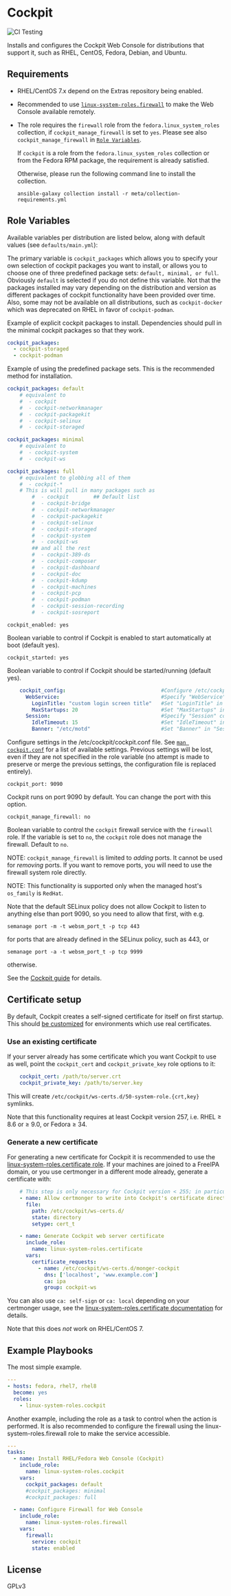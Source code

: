 # Cockpit
![CI Testing](https://github.com/linux-system-roles/cockpit/workflows/tox/badge.svg)

Installs and configures the Cockpit Web Console for distributions that support it, such as RHEL, CentOS, Fedora, Debian, and Ubuntu.

## Requirements

  - RHEL/CentOS 7.x depend on the Extras repository being enabled.
  - Recommended to use [`linux-system-roles.firewall`](https://github.com/linux-system-roles/firewall/) to make the Web Console available remotely.

  - The role requires the `firewall` role from the `fedora.linux_system_roles`
    collection, if `cockpit_manage_firewall` is set to `yes`.
    Please see also `cockpit_manage_firewall` in [`Role Variables`](#role-variables).

    If `cockpit` is a role from the `fedora.linux_system_roles` collection
    or from the Fedora RPM package, the requirement is already satisfied.

    Otherwise, please run the following command line to install the collection.
    ```
    ansible-galaxy collection install -r meta/collection-requirements.yml
    ```

## Role Variables

Available variables per distribution are listed below, along with default values (see `defaults/main.yml`):

The primary variable is `cockpit_packages` which allows you to specify your own selection of cockpit packages you want to install, or allows you to choose one of three predefined package sets: `default, minimal, or full`.  Obviously `default` is selected if you do not define this variable.  Not that the packages installed may vary depending on the distribution and version as different packages of cockpit functionality have been provided over time.  Also, some may not be available on all distributions, such as `cockpit-docker` which was deprecated on RHEL in favor of `cockpit-podman`.

Example of explicit cockpit packages to install.  Dependencies should pull in the minimal cockpit packages so that they work.
```yaml
cockpit_packages:
  - cockpit-storaged
  - cockpit-podman
```
Example of using the predefined package sets.  This is the recommended method for installation.
```yaml
cockpit_packages: default
    # equivalent to
    #  - cockpit
    #  - cockpit-networkmanager
    #  - cockpit-packagekit
    #  - cockpit-selinux
    #  - cockpit-storaged

cockpit_packages: minimal
    # equivalent to
    #  - cockpit-system
    #  - cockpit-ws

cockpit_packages: full
    # equivalent to globbing all of them
    #  - cockpit-*
    # This is will pull in many packages such as
        #  - cockpit		## Default list
        #  - cockpit-bridge
        #  - cockpit-networkmanager
        #  - cockpit-packagekit
        #  - cockpit-selinux
        #  - cockpit-storaged
        #  - cockpit-system
        #  - cockpit-ws
        ## and all the rest
        #  - cockpit-389-ds
        #  - cockpit-composer
        #  - cockpit-dashboard
        #  - cockpit-doc
        #  - cockpit-kdump
        #  - cockpit-machines
        #  - cockpit-pcp
        #  - cockpit-podman
        #  - cockpit-session-recording
        #  - cockpit-sosreport
```

    cockpit_enabled: yes
Boolean variable to control if Cockpit is enabled to start automatically at boot (default yes).

    cockpit_started: yes
Boolean variable to control if Cockpit should be started/running (default yes).


```yaml
    cockpit_config:                               #Configure /etc/cockpit/cockpit.conf
      WebService:                                 #Specify "WebService" config section
        LoginTitle: "custom login screen title"   #Set "LoginTitle" in "WebService" section
        MaxStartups: 20                           #Set "MaxStartups" in "WebService" section
      Session:                                    #Specify "Session" config section
        IdleTimeout: 15                           #Set "IdleTimeout" in "Session" section
        Banner: "/etc/motd"                       #Set "Banner" in "Session" section
```
Configure settings in the /etc/cockpit/cockpit.conf file.  See [`man cockpit.conf`](https://cockpit-project.org/guide/latest/cockpit.conf.5.html) for a list of available settings.  Previous settings will be lost, even if they are not specified in the role variable (no attempt is made to preserve or merge the previous settings, the configuration file is replaced entirely).

    cockpit_port: 9090
Cockpit runs on port 9090 by default. You can change the port with this option.

    cockpit_manage_firewall: no
Boolean variable to control the `cockpit` firewall service with the `firewall` role.
If the variable is set to `no`, the `cockpit` role does not manage the firewall.
Default to `no`.

NOTE: `cockpit_manage_firewall` is limited to *adding* ports.
It cannot be used for *removing* ports.
If you want to remove ports, you will need to use the firewall system
role directly.

NOTE: This functionality is supported only when the managed host's `os_family`
is `RedHat`.

Note that the default SELinux policy does not allow Cockpit to listen to anything else than port 9090, so you need to allow that first, with e.g.

    semanage port -m -t websm_port_t -p tcp 443

for ports that are already defined in the SELinux policy, such as 443, or

    semanage port -a -t websm_port_t -p tcp 9999

otherwise.

See the [Cockpit guide](https://cockpit-project.org/guide/latest/listen.html#listen-systemd) for details.

## Certificate setup

By default, Cockpit creates a self-signed certificate for itself on first startup. This should [be customized](https://cockpit-project.org/guide/latest/https.html) for environments which use real certificates.

### Use an existing certificate

If your server already has some certificate which you want Cockpit to use as well, point the `cockpit_cert` and `cockpit_private_key` role options to it:

```yaml
    cockpit_cert: /path/to/server.crt
    cockpit_private_key: /path/to/server.key
```

This will create `/etc/cockpit/ws-certs.d/50-system-role.{crt,key}` symlinks.

Note that this functionality requires at least Cockpit version 257, i.e. RHEL ≥ 8.6 or ≥ 9.0, or Fedora ≥ 34.

### Generate a new certificate

For generating a new certificate for Cockpit it is recommended to use the [linux-system-roles.certificate role](https://github.com/linux-system-roles/certificate/). If your machines are joined to a FreeIPA domain, or you use certmonger in a different mode already, generate a certificate with:

```yaml
    # This step is only necessary for Cockpit version < 255; in particular on RHEL/CentOS 8
    - name: Allow certmonger to write into Cockpit's certificate directory
      file:
        path: /etc/cockpit/ws-certs.d/
        state: directory
        setype: cert_t

    - name: Generate Cockpit web server certificate
      include_role:
        name: linux-system-roles.certificate
      vars:
        certificate_requests:
          - name: /etc/cockpit/ws-certs.d/monger-cockpit
            dns: ['localhost', 'www.example.com']
            ca: ipa
            group: cockpit-ws
```

You can also use `ca: self-sign` or `ca: local` depending on your certmonger usage, see the [linux-system-roles.certificate documentation](https://github.com/linux-system-roles/certificate/#cas-and-providers) for details.

Note that this does *not* work on RHEL/CentOS 7.

## Example Playbooks
The most simple example.
```yaml
---
- hosts: fedora, rhel7, rhel8
  become: yes
  roles:
    - linux-system-roles.cockpit
```
Another example, including the role as a task to control when the action is performed.  It is also recommended to configure the firewall using the linux-system-roles.firewall role to make the service accessible.
```yaml
---
tasks:
  - name: Install RHEL/Fedora Web Console (Cockpit)
    include_role:
      name: linux-system-roles.cockpit
    vars:
      cockpit_packages: default
      #cockpit_packages: minimal
      #cockpit_packages: full

  - name: Configure Firewall for Web Console
    include_role:
      name: linux-system-roles.firewall
    vars:
      firewall:
        service: cockpit
        state: enabled
```
## License
GPLv3
